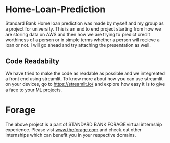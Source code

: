 # Home-Loan-Prediction

Standard Bank Home loan prediction was made by myself and my group as a project for university.
This is an end to end project starting from how we are storing data on AWS and then how we are trying to predict credit worthiness of a person or in simple terms 
whether a person will recieve a loan or not.
I will go ahead and try attaching the presentation as well.

## Code Readabilty

We have tried to make the code as readable as possible and we integreated a front end using streamlit. 
To know more about how you can use streamlit on your devices, go to https://streamlit.io/ and explore how easy it is to give a face to your ML projects.

# Forage

The above project is a part of STANDARD BANK FORAGE virtual internship experience.
Please vist www.theforage.com and check out other internships which can benefit you in your respective domains.
